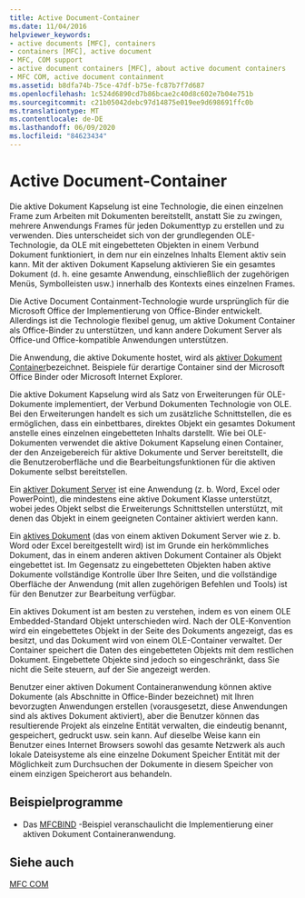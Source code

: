 ```yaml
---
title: Active Document-Container
ms.date: 11/04/2016
helpviewer_keywords:
- active documents [MFC], containers
- containers [MFC], active document
- MFC, COM support
- active document containers [MFC], about active document containers
- MFC COM, active document containment
ms.assetid: b8dfa74b-75ce-47df-b75e-fc87b7f7d687
ms.openlocfilehash: 1c524d6890cd7b86bcae2c40d8c602e7b04e751b
ms.sourcegitcommit: c21b05042debc97d14875e019ee9d698691ffc0b
ms.translationtype: MT
ms.contentlocale: de-DE
ms.lasthandoff: 06/09/2020
ms.locfileid: "84623434"
---
```

# <a name="active-document-containment"></a>Active Document-Container

Die aktive Dokument Kapselung ist eine Technologie, die einen einzelnen Frame zum Arbeiten mit Dokumenten bereitstellt, anstatt Sie zu zwingen, mehrere Anwendungs Frames für jeden Dokumenttyp zu erstellen und zu verwenden. Dies unterscheidet sich von der grundlegenden OLE-Technologie, da OLE mit eingebetteten Objekten in einem Verbund Dokument funktioniert, in dem nur ein einzelnes Inhalts Element aktiv sein kann. Mit der aktiven Dokument Kapselung aktivieren Sie ein gesamtes Dokument (d. h. eine gesamte Anwendung, einschließlich der zugehörigen Menüs, Symbolleisten usw.) innerhalb des Kontexts eines einzelnen Frames.

Die Active Document Containment-Technologie wurde ursprünglich für die Microsoft Office der Implementierung von Office-Binder entwickelt. Allerdings ist die Technologie flexibel genug, um aktive Dokument Container als Office-Binder zu unterstützen, und kann andere Dokument Server als Office-und Office-kompatible Anwendungen unterstützen.

Die Anwendung, die aktive Dokumente hostet, wird als [aktiver Dokument Container](active-document-containers.md)bezeichnet. Beispiele für derartige Container sind der Microsoft Office Binder oder Microsoft Internet Explorer.

Die aktive Dokument Kapselung wird als Satz von Erweiterungen für OLE-Dokumente implementiert, der Verbund Dokumenten Technologie von OLE. Bei den Erweiterungen handelt es sich um zusätzliche Schnittstellen, die es ermöglichen, dass ein einbettbares, direktes Objekt ein gesamtes Dokument anstelle eines einzelnen eingebetteten Inhalts darstellt. Wie bei OLE-Dokumenten verwendet die aktive Dokument Kapselung einen Container, der den Anzeigebereich für aktive Dokumente und Server bereitstellt, die die Benutzeroberfläche und die Bearbeitungsfunktionen für die aktiven Dokumente selbst bereitstellen.

Ein [aktiver Dokument Server](active-document-servers.md) ist eine Anwendung (z. b. Word, Excel oder PowerPoint), die mindestens eine aktive Dokument Klasse unterstützt, wobei jedes Objekt selbst die Erweiterungs Schnittstellen unterstützt, mit denen das Objekt in einem geeigneten Container aktiviert werden kann.

Ein [aktives Dokument](active-documents.md) (das von einem aktiven Dokument Server wie z. b. Word oder Excel bereitgestellt wird) ist im Grunde ein herkömmliches Dokument, das in einem anderen aktiven Dokument Container als Objekt eingebettet ist. Im Gegensatz zu eingebetteten Objekten haben aktive Dokumente vollständige Kontrolle über Ihre Seiten, und die vollständige Oberfläche der Anwendung (mit allen zugehörigen Befehlen und Tools) ist für den Benutzer zur Bearbeitung verfügbar.

Ein aktives Dokument ist am besten zu verstehen, indem es von einem OLE Embedded-Standard Objekt unterschieden wird. Nach der OLE-Konvention wird ein eingebettetes Objekt in der Seite des Dokuments angezeigt, das es besitzt, und das Dokument wird von einem OLE-Container verwaltet. Der Container speichert die Daten des eingebetteten Objekts mit dem restlichen Dokument. Eingebettete Objekte sind jedoch so eingeschränkt, dass Sie nicht die Seite steuern, auf der Sie angezeigt werden.

Benutzer einer aktiven Dokument Containeranwendung können aktive Dokumente (als Abschnitte in Office-Binder bezeichnet) mit Ihren bevorzugten Anwendungen erstellen (vorausgesetzt, diese Anwendungen sind als aktives Dokument aktiviert), aber die Benutzer können das resultierende Projekt als einzelne Entität verwalten, die eindeutig benannt, gespeichert, gedruckt usw. sein kann. Auf dieselbe Weise kann ein Benutzer eines Internet Browsers sowohl das gesamte Netzwerk als auch lokale Dateisysteme als eine einzelne Dokument Speicher Entität mit der Möglichkeit zum Durchsuchen der Dokumente in diesem Speicher von einem einzigen Speicherort aus behandeln.

## <a name="sample-programs"></a>Beispielprogramme

- Das [MFCBIND](../overview/visual-cpp-samples.md) -Beispiel veranschaulicht die Implementierung einer aktiven Dokument Containeranwendung.

## <a name="see-also"></a>Siehe auch

[MFC COM](mfc-com.md)
